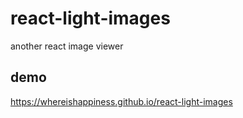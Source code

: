 # react-light-images
another react image viewer

## demo

https://whereishappiness.github.io/react-light-images
